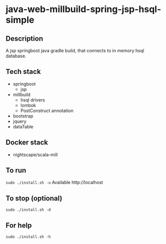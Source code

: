 # java-web-millbuild-spring-jsp-hsql-simple

## Description
A jsp springboot java gradle build,
that connects to in memory hsql database.

## Tech stack
- springboot
  - jsp
- millbuild
  - hsql drivers
  - lombok
  - PostConstruct annotation
- bootstrap
- jquery
- dataTable

## Docker stack
- nightscape/scala-mill

## To run
`sudo ./install.sh -u`
Available http://localhost

## To stop (optional)
`sudo ./install.sh -d`

## For help
`sudo ./install.sh -h`
